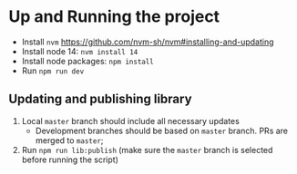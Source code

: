 # Up and Running the project

- Install `nvm` https://github.com/nvm-sh/nvm#installing-and-updating
- Install node 14: `nvm install 14`
- Install node packages: `npm install`
- Run `npm run dev`

## Updating and publishing library

1. Local `master` branch should include all necessary updates
   - Development branches should be based on `master` branch. PRs are merged to `master`;
2. Run `npm run lib:publish` (make sure the `master` branch is selected before running the script)
